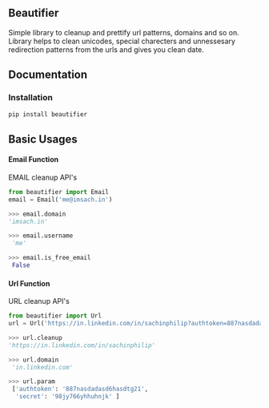 Beautifier
------

Simple library to cleanup and prettify url patterns, domains and so on.
Library helps to clean unicodes, special charecters and unnessesary 
redirection patterns from the urls and gives you clean date.
 
 
## Documentation

### Installation

```bash
pip install beautifier
```

## Basic Usages

#### Email Function

EMAIL cleanup API's

```python
from beautifier import Email
email = Email('me@imsach.in')

>>> email.domain
'imsach.in'

>>> email.username
 'me'

>>> email.is_free_email
 False
``` 

#### Url Function

URL cleanup API's


```python
from beautifier import Url
url = Url('https://in.linkedin.com/in/sachinphilip?authtoken=887nasdadasd6hasdtg21&secret=98jy766yhhuhnjk')

>>> url.cleanup
'https://in.linkedin.com/in/sachinphilip'

>>> url.domain
 'in.linkedin.com'

>>> url.param
 ['authtoken': '887nasdadasd6hasdtg21',
  'secret': '98jy766yhhuhnjk' ]
``` 


